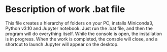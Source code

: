 # Вescription of work .bat file

This file creates a hierarchy of folders on your PC, installs Miniconda3, Python v3.10 and Jupyter notebook.
Just run the .bat file, and then the program will do everything itself.
While the console is open, the installation is in progress. When the work is completed, the console will close, and a shortcut to launch Jupyter will appear on the desktop.

